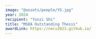 ```yaml
---
image: "@assets/people/YS.jpg"
year: 2024
recipient: "Yunzi Shi"
title: "MSDA Outstanding Thesis"
awardLink: https://necv2023.github.io/
---
```

